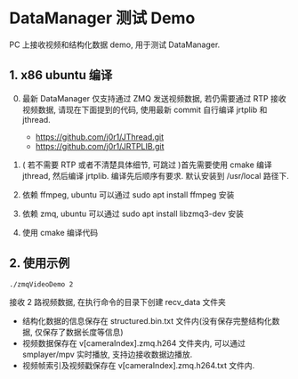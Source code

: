 
# DataManager 测试 Demo

PC 上接收视频和结构化数据 demo, 用于测试 DataManager.

## 1. x86 ubuntu 编译

0. 最新 DataManager 仅支持通过 ZMQ 发送视频数据, 若仍需要通过 RTP 接收视频数据, 请现在下面提到的代码, 使用最新 commit 自行编译 jrtplib 和 jthread.
    - https://github.com/j0r1/JThread.git
    - https://github.com/j0r1/JRTPLIB.git

1. ( 若不需要 RTP 或者不清楚具体细节, 可跳过 )首先需要使用 cmake 编译 jthread, 然后编译 jrtplib. 编译先后顺序有要求. 默认安装到 /usr/local 路径下.

2. 依赖 ffmpeg, ubuntu 可以通过 sudo apt install ffmpeg 安装

3. 依赖 zmq, ubuntu 可以通过 sudo apt install libzmq3-dev 安装

4. 使用 cmake 编译代码

## 2. 使用示例

``./zmqVideoDemo 2``

接收 2 路视频数据, 在执行命令的目录下创建 recv_data 文件夹
- 结构化数据的信息保存在 structured.bin.txt 文件内(没有保存完整结构化数据, 仅保存了数据长度等信息)
- 视频数据保存在 v[cameraIndex].zmq.h264 文件夹内, 可以通过 smplayer/mpv 实时播放, 支持边接收数据边播放.
- 视频帧索引及视频戳保存在 v[cameraIndex].zmq.h264.txt 文件内.
